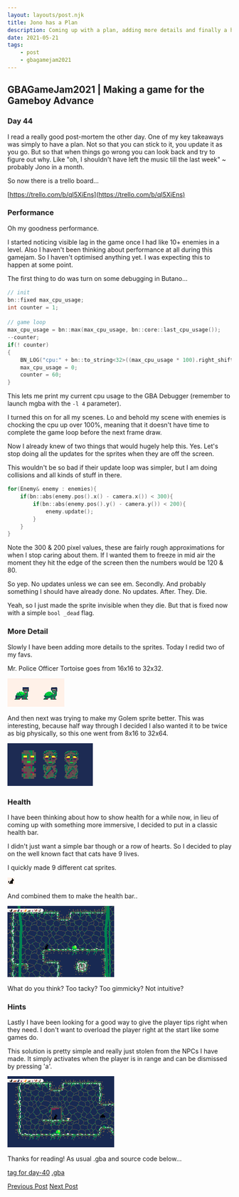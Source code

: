 ```yaml
---
layout: layouts/post.njk
title: Jono has a Plan
description: Coming up with a plan, adding more details and finally a healthbar
date: 2021-05-21
tags:
    - post
    - gbagamejam2021
---
```


>
## GBAGameJam2021 | Making a game for the Gameboy Advance

### Day 44

I read a really good post-mortem the other day. One of my key takeaways was simply to have a plan. Not so that you can stick to it, you update it as you go. But so that when things go wrong you can look back and try to figure out why. Like "oh, I shouldn't have left the music till the last week" ~ probably Jono in a month.

So now there is a trello board...

[https://trello.com/b/qI5XiEns](https://trello.com/b/qI5XiEns)

### Performance

Oh my goodness performance.

I started noticing visible lag in the game once I had like 10+ enemies in a level. Also I haven't been thinking about performance at all during this gamejam. So I haven't optimised anything yet. I was expecting this to happen at some point.

The first thing to do was turn on some debugging in Butano...

```cpp
// init
bn::fixed max_cpu_usage;
int counter = 1;

// game loop
max_cpu_usage = bn::max(max_cpu_usage, bn::core::last_cpu_usage());
--counter;
if(! counter)
{
    BN_LOG("cpu:" + bn::to_string<32>((max_cpu_usage * 100).right_shift_integer()));
    max_cpu_usage = 0;
    counter = 60;
}
```

This lets me print my current cpu usage to the GBA Debugger (remember to launch mgba with the `-l 4` parameter).

I turned this on for all my scenes. Lo and behold my scene with enemies is chocking the cpu up over 100%, meaning that it doesn't have time to complete the game loop before the next frame draw.

Now I already knew of two things that would hugely help this. Yes. Let's stop doing all the updates for the sprites when they are off the screen.

This wouldn't be so bad if their update loop was simpler, but I am doing collisions and all kinds of stuff in there.

```cpp
for(Enemy& enemy : enemies){
    if(bn::abs(enemy.pos().x() - camera.x()) < 300){
        if(bn::abs(enemy.pos().y() - camera.y()) < 200){
            enemy.update();
        }
    }
}
```

Note the 300 & 200 pixel values, these are fairly rough approximations for when I stop caring about them. If I wanted them to freeze in mid air the moment they hit the edge of the screen then the numbers would be 120 & 80.

So yep. No updates unless we can see em. Secondly. And probably something I should have already done. No updates. After. They. Die.

Yeah, so I just made the sprite invisible when they die. But that is fixed now with a simple `bool _dead` flag.

### More Detail

Slowly I have been adding more details to the sprites. Today I redid two of my favs.

Mr. Police Officer Tortoise goes from 16x16 to 32x32.

![](/img/tortoise.png)


And then next was trying to make my Golem sprite better. This was interesting, because half way through I decided I also wanted it to be twice as big physically, so this one went from 8x16 to 32x64.

![](/img/golem_progression.png)

### Health

I have been thinking about how to show health for a while now, in lieu of coming up with something more immersive, I decided to put in a classic health bar.

I didn't just want a simple bar though or a row of hearts. So I decided to play on the well known fact that cats have 9 lives.

I quickly made 9 different cat sprites.

![](/img/healthbar-cats.gif)

And combined them to make the health bar..

![](/img/healthbar.gif)

What do you think? Too tacky? Too gimmicky? Not intuitive?

### Hints

Lastly I have been looking for a good way to give the player tips right when they need. I don't want to overload the player right at the start like some games do.

This solution is pretty simple and really just stolen from the NPCs I have made. It simply activates when the player is in range and can be dismissed by pressing 'a'.

![](/img/tooltip.gif)

Thanks for reading! As usual .gba and source code below...

[tag for day-40](https://github.com/foopod/gbaGamejam2021/releases/tag/day-44) [.gba](https://github.com/foopod/gbaGamejam2021/releases/download/day-44/feline-day44.gba)


[Previous Post](/post/player-attacking)
[Next Post](/post/boids-on-gba)